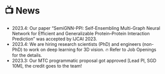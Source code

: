 # 📺 News
- 2023.4: Our paper “SemiGNN-PPI: Self-Ensembling Multi-Graph Neural Network for Efficient and Generalizable Protein–Protein Interaction Prediction” was accepted by IJCAI 2023. 
- 2023.4: We are hiring research scientists (PhD) and engineers (non-PhD) to work on deep learning for 3D vision. 🔥 Refer to Job Openings for the details. 
- 2023.3: Our MTC programmatic proposal got approved [Lead PI, SGD 10M], the credit goes to the team! 
